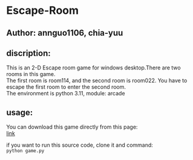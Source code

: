 # Escape-Room
## Author: annguo1106, chia-yuu

## discription:
This is an 2-D Escape room game for windows desktop.There are two rooms in this game. \
The first room is room114, and the second room is room022. You have to escape the first room to enter the second room. \
The environment is python 3.11, module: arcade

## usage:
You can download this game directly from this page: \
[link](https://ann1106.itch.io/escape-nycucs)

if you want to run this source code, clone it and command: \
`python game.py`
